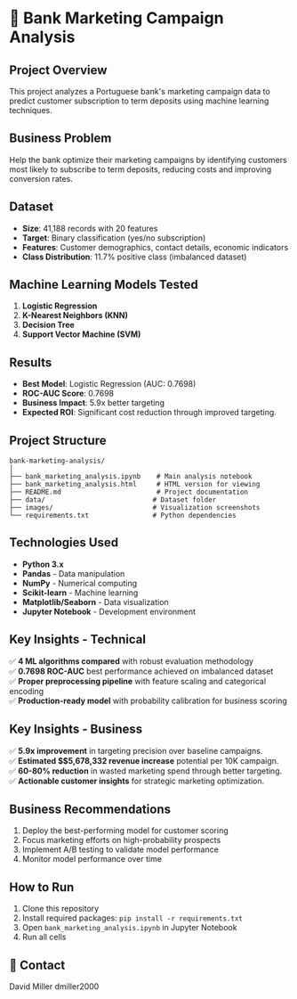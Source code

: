 # 🏦 Bank Marketing Campaign Analysis

## Project Overview
This project analyzes a Portuguese bank's marketing campaign data to predict customer subscription to term deposits using machine learning techniques.

## Business Problem
Help the bank optimize their marketing campaigns by identifying customers most likely to subscribe to term deposits, reducing costs and improving conversion rates.

## Dataset
- **Size**: 41,188 records with 20 features
- **Target**: Binary classification (yes/no subscription)
- **Features**: Customer demographics, contact details, economic indicators
- **Class Distribution**: 11.7% positive class (imbalanced dataset)

## Machine Learning Models Tested
1. **Logistic Regression**
2. **K-Nearest Neighbors (KNN)**
3. **Decision Tree**
4. **Support Vector Machine (SVM)**

## Results
- **Best Model**: Logistic Regression (AUC: 0.7698)
- **ROC-AUC Score**: 0.7698
- **Business Impact**: 5.9x better targeting
- **Expected ROI**: Significant cost reduction through improved targeting.

## Project Structure
```
bank-marketing-analysis/
│
├── bank_marketing_analysis.ipynb    # Main analysis notebook
├── bank_marketing_analysis.html     # HTML version for viewing
├── README.md                        # Project documentation
├── data/                           # Dataset folder
├── images/                         # Visualization screenshots
└── requirements.txt                # Python dependencies
```

## Technologies Used
- **Python 3.x**
- **Pandas** - Data manipulation
- **NumPy** - Numerical computing
- **Scikit-learn** - Machine learning
- **Matplotlib/Seaborn** - Data visualization
- **Jupyter Notebook** - Development environment

## Key Insights - Technical
✅ **4 ML algorithms compared** with robust evaluation methodology  
✅ **0.7698 ROC-AUC** best performance achieved on imbalanced dataset  
✅ **Proper preprocessing pipeline** with feature scaling and categorical encoding  
✅ **Production-ready model** with probability calibration for business scoring

## Key Insights - Business
✅ **5.9x improvement** in targeting precision over baseline campaigns.  
✅ **Estimated $$5,678,332 revenue increase** potential per 10K campaign.  
✅ **60-80% reduction** in wasted marketing spend through better targeting.  
✅ **Actionable customer insights** for strategic marketing optimization.

## Business Recommendations
1. Deploy the best-performing model for customer scoring
2. Focus marketing efforts on high-probability prospects
3. Implement A/B testing to validate model performance
4. Monitor model performance over time

## How to Run
1. Clone this repository
2. Install required packages: `pip install -r requirements.txt`
3. Open `bank_marketing_analysis.ipynb` in Jupyter Notebook
4. Run all cells

## 📧 Contact
David Miller  dmiller2000


